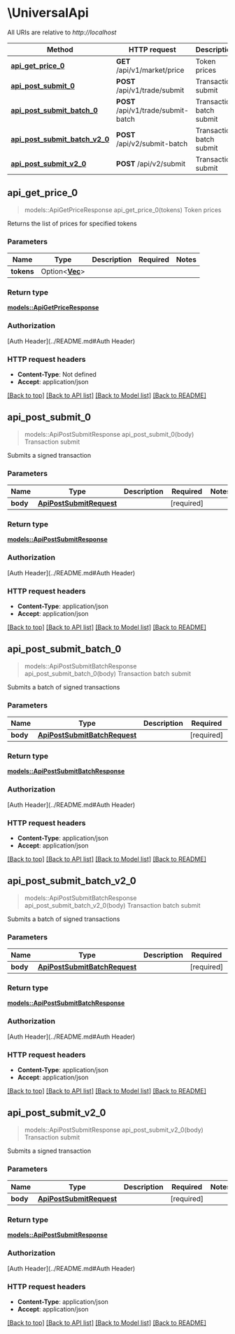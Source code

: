 # \UniversalApi

All URIs are relative to *http://localhost*

Method | HTTP request | Description
------------- | ------------- | -------------
[**api_get_price_0**](UniversalApi.md#api_get_price_0) | **GET** /api/v1/market/price | Token prices
[**api_post_submit_0**](UniversalApi.md#api_post_submit_0) | **POST** /api/v1/trade/submit | Transaction submit
[**api_post_submit_batch_0**](UniversalApi.md#api_post_submit_batch_0) | **POST** /api/v1/trade/submit-batch | Transaction batch submit
[**api_post_submit_batch_v2_0**](UniversalApi.md#api_post_submit_batch_v2_0) | **POST** /api/v2/submit-batch | Transaction batch submit
[**api_post_submit_v2_0**](UniversalApi.md#api_post_submit_v2_0) | **POST** /api/v2/submit | Transaction submit



## api_get_price_0

> models::ApiGetPriceResponse api_get_price_0(tokens)
Token prices

Returns the list of prices for specified tokens

### Parameters


Name | Type | Description  | Required | Notes
------------- | ------------- | ------------- | ------------- | -------------
**tokens** | Option<[**Vec<String>**](String.md)> |  |  |

### Return type

[**models::ApiGetPriceResponse**](apiGetPriceResponse.md)

### Authorization

[Auth Header](../README.md#Auth Header)

### HTTP request headers

- **Content-Type**: Not defined
- **Accept**: application/json

[[Back to top]](#) [[Back to API list]](../README.md#documentation-for-api-endpoints) [[Back to Model list]](../README.md#documentation-for-models) [[Back to README]](../README.md)


## api_post_submit_0

> models::ApiPostSubmitResponse api_post_submit_0(body)
Transaction submit

Submits a signed transaction

### Parameters


Name | Type | Description  | Required | Notes
------------- | ------------- | ------------- | ------------- | -------------
**body** | [**ApiPostSubmitRequest**](ApiPostSubmitRequest.md) |  | [required] |

### Return type

[**models::ApiPostSubmitResponse**](apiPostSubmitResponse.md)

### Authorization

[Auth Header](../README.md#Auth Header)

### HTTP request headers

- **Content-Type**: application/json
- **Accept**: application/json

[[Back to top]](#) [[Back to API list]](../README.md#documentation-for-api-endpoints) [[Back to Model list]](../README.md#documentation-for-models) [[Back to README]](../README.md)


## api_post_submit_batch_0

> models::ApiPostSubmitBatchResponse api_post_submit_batch_0(body)
Transaction batch submit

Submits a batch of signed transactions

### Parameters


Name | Type | Description  | Required | Notes
------------- | ------------- | ------------- | ------------- | -------------
**body** | [**ApiPostSubmitBatchRequest**](ApiPostSubmitBatchRequest.md) |  | [required] |

### Return type

[**models::ApiPostSubmitBatchResponse**](apiPostSubmitBatchResponse.md)

### Authorization

[Auth Header](../README.md#Auth Header)

### HTTP request headers

- **Content-Type**: application/json
- **Accept**: application/json

[[Back to top]](#) [[Back to API list]](../README.md#documentation-for-api-endpoints) [[Back to Model list]](../README.md#documentation-for-models) [[Back to README]](../README.md)


## api_post_submit_batch_v2_0

> models::ApiPostSubmitBatchResponse api_post_submit_batch_v2_0(body)
Transaction batch submit

Submits a batch of signed transactions

### Parameters


Name | Type | Description  | Required | Notes
------------- | ------------- | ------------- | ------------- | -------------
**body** | [**ApiPostSubmitBatchRequest**](ApiPostSubmitBatchRequest.md) |  | [required] |

### Return type

[**models::ApiPostSubmitBatchResponse**](apiPostSubmitBatchResponse.md)

### Authorization

[Auth Header](../README.md#Auth Header)

### HTTP request headers

- **Content-Type**: application/json
- **Accept**: application/json

[[Back to top]](#) [[Back to API list]](../README.md#documentation-for-api-endpoints) [[Back to Model list]](../README.md#documentation-for-models) [[Back to README]](../README.md)


## api_post_submit_v2_0

> models::ApiPostSubmitResponse api_post_submit_v2_0(body)
Transaction submit

Submits a signed transaction

### Parameters


Name | Type | Description  | Required | Notes
------------- | ------------- | ------------- | ------------- | -------------
**body** | [**ApiPostSubmitRequest**](ApiPostSubmitRequest.md) |  | [required] |

### Return type

[**models::ApiPostSubmitResponse**](apiPostSubmitResponse.md)

### Authorization

[Auth Header](../README.md#Auth Header)

### HTTP request headers

- **Content-Type**: application/json
- **Accept**: application/json

[[Back to top]](#) [[Back to API list]](../README.md#documentation-for-api-endpoints) [[Back to Model list]](../README.md#documentation-for-models) [[Back to README]](../README.md)


